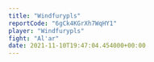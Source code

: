 ```yaml
---
title: "Windfurypls"
reportCode: "6gCk4KGrXh7WqHY1"
player: "Windfurypls"
fight: "Al'ar"
date: 2021-11-10T19:47:04.454000+00:00
---
```

